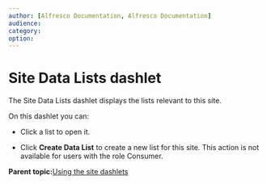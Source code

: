 ```yaml
---
author: [Alfresco Documentation, Alfresco Documentation]
audience: 
category: 
option: 
---
```


# Site Data Lists dashlet

The Site Data Lists dashlet displays the lists relevant to this site.

On this dashlet you can:

-   Click a list to open it.

-   Click **Create Data List** to create a new list for this site. This action is not available for users with the role Consumer.


**Parent topic:**[Using the site dashlets](../concepts/sites-dashlet-use.md)

